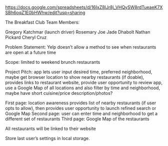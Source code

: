 https://docs.google.com/spreadsheets/d/16IxZ8lJr8j_VHQySW8rdTueaeK7XSBh6oqZ1E0bHWhw/edit?usp=sharing

The Breakfast Club
Team Members:

Gregory  Katchmar (launch driver)
Rosemary Joe
Jade Dhabolt
Nathan Pickard
Cheryl Cruz

Problem Statement: Yelp doesn’t allow a method to see when restaurants are open at a future time

Scope: limited to weekend brunch restaurants

Project Pitch: app lets user input desired time, preferred neighborhood, maybe get browser location to show nearby restaurants (if doable), provides links to restaurant website, provide user opportunity to review app, use a Google Map of all locations and also filter by time and neighborhood, maybe have short cuisine/price description/photos?


First page: location awareness provides list of nearby restaurants (if user opts to allow), then provides user opportunity to launch refined search or Google Map
Second page: user can enter time and neighborhood to get a different set of restaurants
Third page: Google Map of the restaurants

All restaurants will be linked to their website

Store last user’s settings in local storage.

